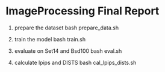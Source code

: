 # ImageProcessing Final Report

1. prepare the dataset
bash prepare_data.sh

2. train the model
bash train.sh

3. evaluate on Set14 and Bsd100
bash eval.sh 

4. calculate lpips and DISTS
bash cal_lpips_dists.sh

